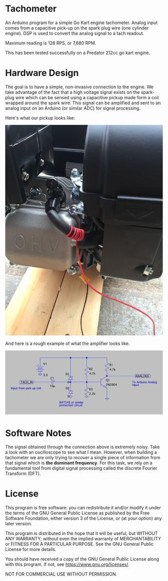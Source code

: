 Tachometer
==========

An Arduino program for a simple Go Kart engine tachometer.  Analog input comes from a capacitive pick-up on the spark plug wire (one cylinder engine). DSP
is used to convert the analog signal to a tach readout.

Maximum reading is 128 RPS, or 7,680 RPM.

This has been tested successfully on a Predator 212cc go kart engine. 

Hardware Design
===============

The goal is to have a simple, non-invasive connection to the engine.  We take advantage of the fact that a high voltage signal exists on the spark-plug 
wire which can be sensed using a capacitive pickup made form a coil wrapped
around the spark wire.  This signal can be amplified and sent to an 
analog input on an Arduino (or similar ADC) for signal processing.

Here's what our pickup looks like:

![Pickup](docs/tach.jpg)

And here is a rough example of what the amplifier looks like.

![Pickup](docs/tachamp.jpg)

Software Notes
==============

The signal obtained through the connection above is extremely noisy. 
Take a look with an oscilloscope to see what I mean.  However, 
when building a tachometer we
are only trying to recover a single piece of information from that
signal which is **the dominant frequency**.  For this task, we rely on a
fundamental tool from digital signal processing called the discrete Fourier 
Transform (DFT).  

License
=======

This program is free software: you can redistribute it and/or modify
it under the terms of the GNU General Public License as published by
the Free Software Foundation, either version 3 of the License, or
(at your option) any later version.

This program is distributed in the hope that it will be useful,
but WITHOUT ANY WARRANTY; without even the implied warranty of
MERCHANTABILITY or FITNESS FOR A PARTICULAR PURPOSE.  See the
GNU General Public License for more details.

You should have received a copy of the GNU General Public License
along with this program.  If not, see <https://www.gnu.org/licenses/>.

NOT FOR COMMERCIAL USE WITHOUT PERMISSION.